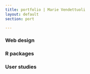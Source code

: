 ```yaml
---
title: portfolio | Marie Vendettuoli
layout: default
section: port

---
```


### Web design

### R packages

### User studies
